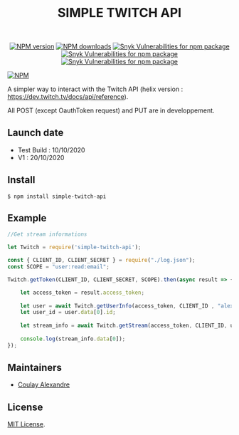 

<div align="center">
  <br />
  <h1>SIMPLE TWITCH API</h1>
  <br />
  <p>
    <a href="https://www.npmjs.com/package/simple-twitch-api"><img src="https://img.shields.io/npm/v/simple-twitch-api.svg?maxAge=3600" alt="NPM version" /></a>
    <a href="https://www.npmjs.com/package/simple-twitch-api"><img src="https://img.shields.io/npm/dt/simple-twitch-api.svg?maxAge=3600" alt="NPM downloads" /></a>
     <a href="https://www.npmjs.com/package/simple-twitch-api"><img alt="Snyk Vulnerabilities for npm package" src="https://img.shields.io/snyk/vulnerabilities/npm/simple-twitch-api"></a>
     <a href="https://www.npmjs.com/package/simple-twitch-api"><img alt="Snyk Vulnerabilities for npm package" src="https://img.shields.io/bundlephobia/min/simple-twitch-api"></a>
     <a href="https://www.npmjs.com/package/simple-twitch-api"><img alt="Snyk Vulnerabilities for npm package" src="https://img.shields.io/npm/l/simple-twitch-api"></a>		  
  </p>
 </div>
 
[![NPM](https://nodei.co/npm/simple-twitch-api.png)](https://nodei.co/npm/simple-twitch-api/)

A simpler way to interact with the Twitch API (helix version : https://dev.twitch.tv/docs/api/reference).

All POST (except OauthToken request) and PUT are in developpement.

## Launch date 

 - Test Build : 10/10/2020
 - V1 : 20/10/2020

## Install
```
$ npm install simple-twitch-api
```
## Example
```js
//Get stream informations

let Twitch = require('simple-twitch-api');

const { CLIENT_ID, CLIENT_SECRET } = require("./log.json");
const SCOPE = "user:read:email";

Twitch.getToken(CLIENT_ID, CLIENT_SECRET, SCOPE).then(async result => {

	let access_token = result.access_token;
        
	let user = await Twitch.getUserInfo(access_token, CLIENT_ID , "alex_off");
	let user_id = user.data[0].id;
	
	let stream_info = await Twitch.getStream(access_token, CLIENT_ID, user_id);
	
	console.log(stream_info.data[0]);
});
```

## Maintainers

- [Coulay Alexandre](https://github.com/alexandrecoulay)

## License

[MIT License](LICENSE).
